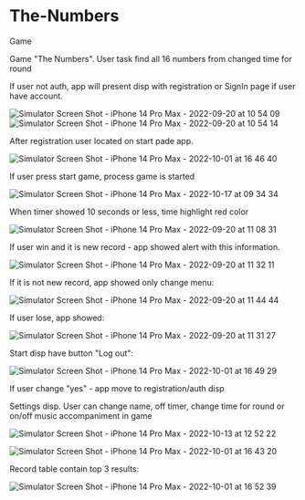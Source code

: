 # The-Numbers
Game

Game "The Numbers". 
User task find all 16 numbers from changed time for round

If user not auth, app will present disp with registration or SignIn page if user have account.

![Simulator Screen Shot - iPhone 14 Pro Max - 2022-09-20 at 10 54 09](https://user-images.githubusercontent.com/101253596/191201065-11ec54f3-3fb2-4bd6-aa37-42b0b343eee7.png)
![Simulator Screen Shot - iPhone 14 Pro Max - 2022-09-20 at 10 54 14](https://user-images.githubusercontent.com/101253596/191201088-0f549589-8e5a-4e81-8769-18549099fb9c.png)

After registration user located on start pade app. 

![Simulator Screen Shot - iPhone 14 Pro Max - 2022-10-01 at 16 46 40](https://user-images.githubusercontent.com/101253596/193412597-0466c41f-4768-4a7f-b69c-929190285393.png)


If user press start game, process game is started

![Simulator Screen Shot - iPhone 14 Pro Max - 2022-10-17 at 09 34 34](https://user-images.githubusercontent.com/101253596/196105428-f9abacca-20e2-4c45-8091-9b290a21c1c5.png)


When timer showed 10 seconds or less, time highlight red color

![Simulator Screen Shot - iPhone 14 Pro Max - 2022-09-20 at 11 08 31](https://user-images.githubusercontent.com/101253596/191208210-910cc143-f3fb-42e1-90b8-a86385f1dd00.png)

If user win and it is new record - app showed alert with this information. 

![Simulator Screen Shot - iPhone 14 Pro Max - 2022-09-20 at 11 32 11](https://user-images.githubusercontent.com/101253596/191209298-8d50bbf4-f6d1-4700-a179-1ff7057f8acb.png)

If it is not new record, app showed only change menu:

![Simulator Screen Shot - iPhone 14 Pro Max - 2022-09-20 at 11 44 44](https://user-images.githubusercontent.com/101253596/191211958-02abc204-a987-4c81-bd27-0eec536eac03.png)

If user lose, app showed:

![Simulator Screen Shot - iPhone 14 Pro Max - 2022-09-20 at 11 31 27](https://user-images.githubusercontent.com/101253596/191213093-bb1c6d0c-cd85-42be-bfdc-80d8c4f9ee9f.png)

Start disp have button "Log out":

![Simulator Screen Shot - iPhone 14 Pro Max - 2022-10-01 at 16 49 29](https://user-images.githubusercontent.com/101253596/193412726-0a5fc8ad-eb60-445a-b06d-cd2854490b0f.png)

If user change "yes" - app move to registration/auth disp

Settings disp. User can change name, off timer, change time for round or on/off music accompaniment in game

![Simulator Screen Shot - iPhone 14 Pro Max - 2022-10-13 at 12 52 22](https://user-images.githubusercontent.com/101253596/195566195-b36483a6-f46b-4649-8594-2a2db89557f9.png)

![Simulator Screen Shot - iPhone 14 Pro Max - 2022-10-01 at 16 43 20](https://user-images.githubusercontent.com/101253596/193412453-d80abfbf-820d-41bd-83e3-0cc50d78e8cc.png)

Record table contain top 3 results:

![Simulator Screen Shot - iPhone 14 Pro Max - 2022-10-01 at 16 52 39](https://user-images.githubusercontent.com/101253596/193412874-cdf2c3d6-59d6-4ee0-82dd-1744f7e10a5d.png)

